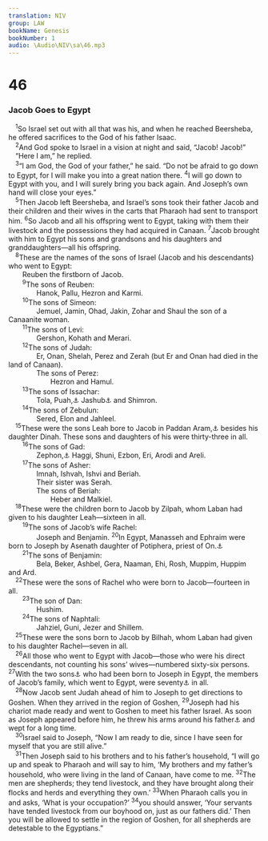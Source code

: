 ```yaml
---
translation: NIV
group: LAW
bookName: Genesis 
bookNumber: 1
audio: \Audio\NIV\sa\46.mp3
---
```


<div class="title"><h1>46</h1><h3>Jacob Goes to Egypt </h3></div>
<span class="verse sa_46_1"> <sup>1</sup>So Israel set out with all that was his, and when he reached Beersheba, he offered sacrifices to the God of his father Isaac. <br/></span>
<span class="verse sa_46_2"> <sup>2</sup>And God spoke to Israel in a vision at night and said, “Jacob! Jacob!” <br/> “Here I am,” he replied. <br/></span>
<span class="verse sa_46_3"> <sup>3</sup>“I am God, the God of your father,” he said. “Do not be afraid to go down to Egypt, for I will make you into a great nation there. </span>
<span class="verse sa_46_4"><sup>4</sup>I will go down to Egypt with you, and I will surely bring you back again. And Joseph’s own hand will close your eyes.” <br/></span>
<span class="verse sa_46_5"> <sup>5</sup>Then Jacob left Beersheba, and Israel’s sons took their father Jacob and their children and their wives in the carts that Pharaoh had sent to transport him. </span>
<span class="verse sa_46_6"><sup>6</sup>So Jacob and all his offspring went to Egypt, taking with them their livestock and the possessions they had acquired in Canaan. </span>
<span class="verse sa_46_7"><sup>7</sup>Jacob brought with him to Egypt his sons and grandsons and his daughters and granddaughters—all his offspring. <br/></span>
<span class="verse sa_46_8"> <sup>8</sup>These are the names of the sons of Israel (Jacob and his descendants) who went to Egypt: <br/>  Reuben the firstborn of Jacob. <br/></span>
<span class="verse sa_46_9">  <sup>9</sup>The sons of Reuben: <br/>    Hanok, Pallu, Hezron and Karmi. <br/></span>
<span class="verse sa_46_10">  <sup>10</sup>The sons of Simeon: <br/>    Jemuel, Jamin, Ohad, Jakin, Zohar and Shaul the son of a Canaanite woman. <br/></span>
<span class="verse sa_46_11">  <sup>11</sup>The sons of Levi: <br/>    Gershon, Kohath and Merari. <br/></span>
<span class="verse sa_46_12">  <sup>12</sup>The sons of Judah: <br/>    Er, Onan, Shelah, Perez and Zerah (but Er and Onan had died in the land of Canaan). <br/>    The sons of Perez: <br/>      Hezron and Hamul. <br/></span>
<span class="verse sa_46_13">  <sup>13</sup>The sons of Issachar: <br/>    Tola, Puah,<a data-toggle="tooltip" data-placement="bottom" title="Samaritan Pentateuch and Syriac (see also 1 Chron. 7:1); Masoretic Text Puvah">⚓</a> Jashub<a data-toggle="tooltip" data-placement="bottom" title="Samaritan Pentateuch and some Septuagint manuscripts (see also Num. 26:24 and 1 Chron. 7:1); Masoretic Text Iob">⚓</a> and Shimron. <br/></span>
<span class="verse sa_46_14">  <sup>14</sup>The sons of Zebulun: <br/>    Sered, Elon and Jahleel. <br/></span>
<span class="verse sa_46_15"> <sup>15</sup>These were the sons Leah bore to Jacob in Paddan Aram,<a data-toggle="tooltip" data-placement="bottom" title="That is, Northwest Mesopotamia">⚓</a> besides his daughter Dinah. These sons and daughters of his were thirty-three in all. <br/></span>
<span class="verse sa_46_16">  <sup>16</sup>The sons of Gad: <br/>    Zephon,<a data-toggle="tooltip" data-placement="bottom" title="Samaritan Pentateuch and Septuagint (see also Num. 26:15); Masoretic Text Ziphion">⚓</a> Haggi, Shuni, Ezbon, Eri, Arodi and Areli. <br/></span>
<span class="verse sa_46_17">  <sup>17</sup>The sons of Asher: <br/>    Imnah, Ishvah, Ishvi and Beriah. <br/>    Their sister was Serah. <br/>    The sons of Beriah: <br/>      Heber and Malkiel. <br/></span>
<span class="verse sa_46_18"> <sup>18</sup>These were the children born to Jacob by Zilpah, whom Laban had given to his daughter Leah—sixteen in all. <br/></span>
<span class="verse sa_46_19">  <sup>19</sup>The sons of Jacob’s wife Rachel: <br/>    Joseph and Benjamin. </span>
<span class="verse sa_46_20"><sup>20</sup>In Egypt, Manasseh and Ephraim were born to Joseph by Asenath daughter of Potiphera, priest of On.<a data-toggle="tooltip" data-placement="bottom" title="That is, Heliopolis">⚓</a><br/></span>
<span class="verse sa_46_21">  <sup>21</sup>The sons of Benjamin: <br/>    Bela, Beker, Ashbel, Gera, Naaman, Ehi, Rosh, Muppim, Huppim and Ard. <br/></span>
<span class="verse sa_46_22"> <sup>22</sup>These were the sons of Rachel who were born to Jacob—fourteen in all. <br/></span>
<span class="verse sa_46_23">  <sup>23</sup>The son of Dan: <br/>    Hushim. <br/></span>
<span class="verse sa_46_24">  <sup>24</sup>The sons of Naphtali: <br/>    Jahziel, Guni, Jezer and Shillem. <br/></span>
<span class="verse sa_46_25"> <sup>25</sup>These were the sons born to Jacob by Bilhah, whom Laban had given to his daughter Rachel—seven in all. <br/></span>
<span class="verse sa_46_26"> <sup>26</sup>All those who went to Egypt with Jacob—those who were his direct descendants, not counting his sons’ wives—numbered sixty-six persons. </span>
<span class="verse sa_46_27"><sup>27</sup>With the two sons<a data-toggle="tooltip" data-placement="bottom" title="Hebrew; Septuagint the nine children">⚓</a> who had been born to Joseph in Egypt, the members of Jacob’s family, which went to Egypt, were seventy<a data-toggle="tooltip" data-placement="bottom" title="Hebrew (see also Exodus 1:5 and note); Septuagint (see also Acts 7:14) seventy-five">⚓</a> in all. <br/></span>
<span class="verse sa_46_28"> <sup>28</sup>Now Jacob sent Judah ahead of him to Joseph to get directions to Goshen. When they arrived in the region of Goshen, </span>
<span class="verse sa_46_29"><sup>29</sup>Joseph had his chariot made ready and went to Goshen to meet his father Israel. As soon as Joseph appeared before him, he threw his arms around his father<a data-toggle="tooltip" data-placement="bottom" title="Hebrew around him">⚓</a> and wept for a long time. <br/></span>
<span class="verse sa_46_30"> <sup>30</sup>Israel said to Joseph, “Now I am ready to die, since I have seen for myself that you are still alive.” <br/></span>
<span class="verse sa_46_31"> <sup>31</sup>Then Joseph said to his brothers and to his father’s household, “I will go up and speak to Pharaoh and will say to him, ‘My brothers and my father’s household, who were living in the land of Canaan, have come to me. </span>
<span class="verse sa_46_32"><sup>32</sup>The men are shepherds; they tend livestock, and they have brought along their flocks and herds and everything they own.’ </span>
<span class="verse sa_46_33"><sup>33</sup>When Pharaoh calls you in and asks, ‘What is your occupation?’ </span>
<span class="verse sa_46_34"><sup>34</sup>you should answer, ‘Your servants have tended livestock from our boyhood on, just as our fathers did.’ Then you will be allowed to settle in the region of Goshen, for all shepherds are detestable to the Egyptians.” <br/></span>
